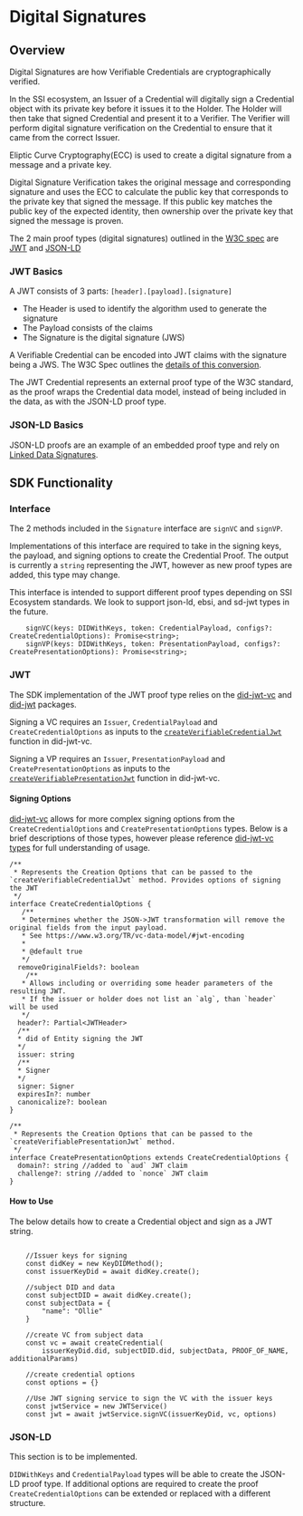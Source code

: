 # Digital Signatures

## Overview

Digital Signatures are how Verifiable Credentials are cryptographically verified.

In the SSI ecosystem, an Issuer of a Credential will digitally sign a Credential object with its private key before it issues it to the Holder. The Holder will then take that signed Credential and present it to a Verifier. The Verifier will perform digital signature verification on the Credential to ensure that it came from the correct Issuer.

Eliptic Curve Cryptography(ECC) is used to create a digital signature from a message and a private key.

Digital Signature Verification takes the original message and corresponding signature and uses the ECC to calculate the public key that corresponds to the private key that signed the message. If this public key matches the public key of the expected identity, then ownership over the private key that signed the message is proven.

The 2 main proof types (digital signatures) outlined in the [W3C spec](https://www.w3.org/TR/vc-data-model/#proofs-signatures) are [JWT](https://www.w3.org/TR/vc-data-model/#json-web-token) and [JSON-LD](https://www.w3.org/TR/vc-data-model/#data-integrity-proofs)

### JWT Basics

A JWT consists of 3 parts: `[header].[payload].[signature]`
* The Header is used to identify the algorithm used to generate the signature
* The Payload consists of the claims
* The Signature is the digital signature (JWS)

A Verifiable Credential can be encoded into JWT claims with the signature being a JWS. The W3C Spec outlines the [details of this conversion](https://www.w3.org/TR/vc-data-model/#jwt-encoding).

The JWT Credential represents an external proof type of the W3C standard, as the proof wraps the Credential data model, instead of being included in the data, as with the JSON-LD proof type.

### JSON-LD Basics

JSON-LD proofs are an example of an embedded proof type and rely on [Linked Data Signatures](https://www.w3.org/TR/vc-data-model/#data-integrity-proofs).

## SDK Functionality

### Interface

The 2 methods included in the `Signature` interface are `signVC` and `signVP`.

Implementations of this interface are required to take in the signing keys, the payload, and signing options to create the Credential Proof. The output is currently a `string` representing the JWT, however as new proof types are added, this type may change.

This interface is intended to support different proof types depending on SSI Ecosystem standards. We look to support json-ld, ebsi, and sd-jwt types in the future.

``` shell
    signVC(keys: DIDWithKeys, token: CredentialPayload, configs?: CreateCredentialOptions): Promise<string>;
    signVP(keys: DIDWithKeys, token: PresentationPayload, configs?: CreatePresentationOptions): Promise<string>;
```

### JWT

The SDK implementation of the JWT proof type relies on the [did-jwt-vc](https://github.com/decentralized-identity/did-jwt-vc) and [did-jwt](https://github.com/decentralized-identity/did-jwt) packages.  

Signing a VC requires an `Issuer`, `CredentialPayload` and `CreateCredentialOptions` as inputs to the [`createVerifiableCredentialJwt`](https://github.com/decentralized-identity/did-jwt-vc/blob/master/src/index.ts#L75) function in did-jwt-vc.

Signing a VP requires an `Issuer`, `PresentationPayload` and `CreatePresentationOptions` as inputs to the [`createVerifiablePresentationJwt`](https://github.com/decentralized-identity/did-jwt-vc/blob/master/src/index.ts#L134) function in did-jwt-vc.
#### Signing Options

[did-jwt-vc](https://github.com/decentralized-identity/did-jwt-vc) allows for more complex signing options from the `CreateCredentialOptions` and `CreatePresentationOptions` types. Below is a brief descriptions of those types, however please reference [did-jwt-vc types](https://github.com/decentralized-identity/did-jwt-vc/blob/master/src/types.ts) for full understanding of usage.

```shell
/**
 * Represents the Creation Options that can be passed to the `createVerifiableCredentialJwt` method. Provides options of signing the JWT
 */
interface CreateCredentialOptions {
   /**
   * Determines whether the JSON->JWT transformation will remove the original fields from the input payload.
   * See https://www.w3.org/TR/vc-data-model/#jwt-encoding
   *
   * @default true
   */
  removeOriginalFields?: boolean
    /**
   * Allows including or overriding some header parameters of the resulting JWT.
   * If the issuer or holder does not list an `alg`, than `header` will be used
   */
  header?: Partial<JWTHeader>
  /**
  * did of Entity signing the JWT
  */
  issuer: string
  /**
  * Signer
  */
  signer: Signer
  expiresIn?: number
  canonicalize?: boolean
}
```

```shell
/**
 * Represents the Creation Options that can be passed to the `createVerifiablePresentationJwt` method.
 */
interface CreatePresentationOptions extends CreateCredentialOptions {
  domain?: string //added to `aud` JWT claim
  challenge?: string //added to `nonce` JWT claim
}
```
#### How to Use

The below details how to create a Credential object and sign as a JWT string.

```shell

    //Issuer keys for signing
    const didKey = new KeyDIDMethod();
    const issuerKeyDid = await didKey.create();

    //subject DID and data
    const subjectDID = await didKey.create();
    const subjectData = {
        "name": "Ollie"
    }

    //create VC from subject data
    const vc = await createCredential(
        issuerKeyDid.did, subjectDID.did, subjectData, PROOF_OF_NAME, additionalParams)

    //create credential options
    const options = {}

    //Use JWT signing service to sign the VC with the issuer keys
    const jwtService = new JWTService()
    const jwt = await jwtService.signVC(issuerKeyDid, vc, options)
```

### JSON-LD

This section is to be implemented.

`DIDWithKeys` and `CredentialPayload` types will be able to create the JSON-LD proof type.
If additional options are required to create the proof `CreateCredentialOptions` can be extended or replaced with a different structure.


